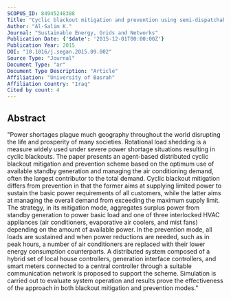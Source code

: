 ```yaml
---
SCOPUS_ID: 84945248388
Title: "Cyclic blackout mitigation and prevention using semi-dispatchable standby generation and stratified demand dispatch"
Author: "Al-Salim K."
Journal: "Sustainable Energy, Grids and Networks"
Publication Date: {'$date': '2015-12-01T00:00:00Z'}
Publication Year: 2015
DOI: "10.1016/j.segan.2015.09.002"
Source Type: "Journal"
Document Type: "ar"
Document Type Description: "Article"
Affiliation: "University of Basrah"
Affiliation Country: "Iraq"
Cited by count: 4
---
```


## Abstract
"Power shortages plague much geography throughout the world disrupting the life and prosperity of many societies. Rotational load shedding is a measure widely used under severe power shortage situations resulting in cyclic blackouts. The paper presents an agent-based distributed cyclic blackout mitigation and prevention scheme based on the optimum use of available standby generation and managing the air conditioning demand, often the largest contributor to the total demand. Cyclic blackout mitigation differs from prevention in that the former aims at supplying limited power to sustain the basic power requirements of all customers, while the latter aims at managing the overall demand from exceeding the maximum supply limit. The strategy, in its mitigation mode, aggregates surplus power from standby generation to power basic load and one of three interlocked HVAC appliances (air conditioners, evaporative air coolers, and mist fans) depending on the amount of available power. In the prevention mode, all loads are sustained and when power reductions are needed, such as in peak hours, a number of air conditioners are replaced with their lower energy consumption counterparts. A distributed system composed of a hybrid set of local house controllers, generation interface controllers, and smart meters connected to a central controller through a suitable communication network is proposed to support the scheme. Simulation is carried out to evaluate system operation and results prove the effectiveness of the approach in both blackout mitigation and prevention modes."
